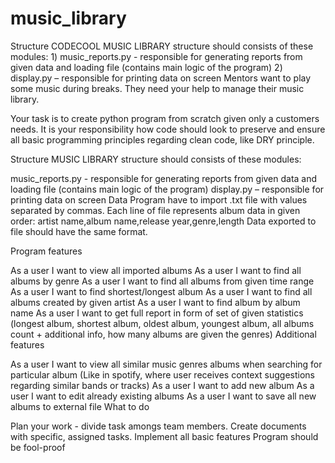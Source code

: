 # music_library
Structure CODECOOL MUSIC LIBRARY structure should consists of these modules:  1) music_reports.py - responsible for generating reports from given data and loading file (contains main logic of the program) 2) display.py – responsible for printing data on screen
Mentors want to play some music during breaks. They need your help to manage their music library.

Your task is to create python program from scratch given only a customers needs. It is your responsibility how code should look to preserve and ensure all basic programming principles regarding clean code, like DRY principle.

Structure MUSIC LIBRARY structure should consists of these modules:

music_reports.py - responsible for generating reports from given data and loading file (contains main logic of the program)
display.py – responsible for printing data on screen
Data Program have to import .txt file with values separated by commas. Each line of file represents album data in given order: artist name,album name,release year,genre,length Data exported to file should have the same format.

Program features

As a user I want to view all imported albums
As a user I want to find all albums by genre
As a user I want to find all albums from given time range
As a user I want to find shortest/longest album
As a user I want to find all albums created by given artist
As a user I want to find album by album name
As a user I want to get full report in form of set of given statistics (longest album, shortest album, oldest album, youngest album, all albums count + additional info, how many albums are given the genres)
Additional features

As a user I want to view all similar music genres albums when searching for particular album (Like in spotify, where user receives context suggestions regarding similar bands or tracks)
As a user I want to add new album
As a user I want to edit already existing albums
As a user I want to save all new albums to external file
What to do

Plan your work - divide task amongs team members. Create documents with specific, assigned tasks.
Implement all basic features
Program should be fool-proof
